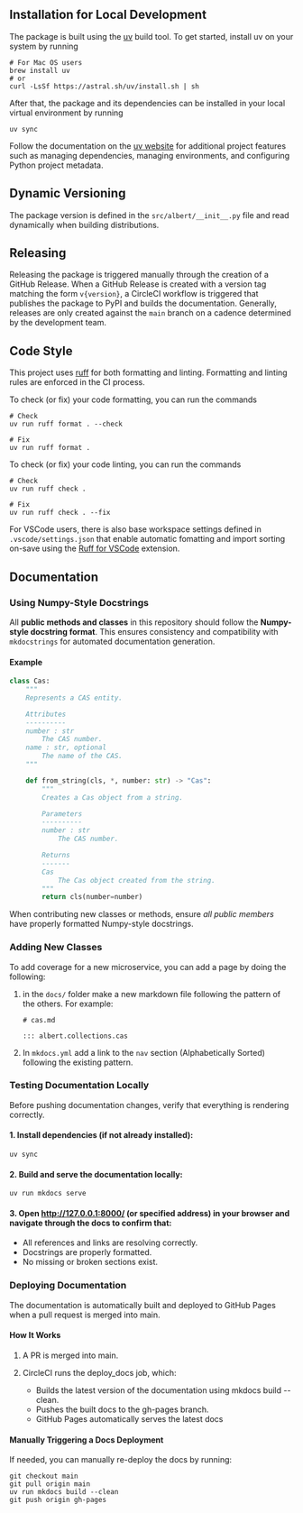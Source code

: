 ## Installation for Local Development

The package is built using the [uv](https://docs.astral.sh/uv/getting-started/installation/) build tool.
To get started, install uv on your system by running

```
# For Mac OS users
brew install uv
# or
curl -LsSf https://astral.sh/uv/install.sh | sh
```

After that, the package and its dependencies can be installed
in your local virtual environment by running

```
uv sync
```

Follow the documentation on the [uv website](https://docs.astral.sh/uv/concepts/projects/) 
for additional project features such as managing dependencies, managing environments, 
and configuring Python project metadata.

## Dynamic Versioning

The package version is defined in the `src/albert/__init__.py` file
and read dynamically when building distributions.

## Releasing

Releasing the package is triggered manually through the creation of a GitHub Release.
When a GitHub Release is created with a version tag matching the form `v{version}`,
a CircleCI workflow is triggered that publishes the package to PyPI and builds the documentation.
Generally, releases are only created against the `main` branch on a cadence determined by the development team.

## Code Style

This project uses [ruff](https://docs.astral.sh/ruff/) for both formatting and linting.
Formatting and linting rules are enforced in the CI process.

To check (or fix) your code formatting, you can run the commands

```
# Check
uv run ruff format . --check

# Fix
uv run ruff format .
```

To check (or fix) your code linting, you can run the commands

```
# Check
uv run ruff check .

# Fix
uv run ruff check . --fix
```

For VSCode users, there is also base workspace settings defined in `.vscode/settings.json` that enable
automatic fomatting and import sorting on-save using the
[Ruff for VSCode](https://marketplace.visualstudio.com/items?itemName=charliermarsh.ruff) extension.

## Documentation

### Using Numpy-Style Docstrings

All **public methods and classes** in this repository should follow the **Numpy-style docstring format**. This ensures consistency and compatibility with `mkdocstrings` for automated documentation generation.

#### Example

```python
class Cas:
    """
    Represents a CAS entity.

    Attributes
    ----------
    number : str
        The CAS number.
    name : str, optional
        The name of the CAS.
    """

    def from_string(cls, *, number: str) -> "Cas":
        """
        Creates a Cas object from a string.

        Parameters
        ----------
        number : str
            The CAS number.

        Returns
        -------
        Cas
            The Cas object created from the string.
        """
        return cls(number=number)
```


When contributing new classes or methods, ensure *all public members* have properly formatted Numpy-style docstrings.

### Adding New Classes

To add coverage for a new microservice, you can add a page by doing the following:
 1. in the `docs/` folder make a new markdown file following the pattern of the others.
    For example:
    ```
    # cas.md

    ::: albert.collections.cas
    ```

2. In `mkdocs.yml` add a link to the `nav` section (Alphabetically Sorted) following the existing pattern.

### Testing Documentation Locally

Before pushing documentation changes, verify that everything is rendering correctly.

#### 1. Install dependencies (if not already installed):

```
uv sync
```

#### 2. Build and serve the documentation locally:

```
uv run mkdocs serve
```

#### 3. Open http://127.0.0.1:8000/ (or specified address) in your browser and navigate through the docs to confirm that:

- All references and links are resolving correctly.
- Docstrings are properly formatted.
- No missing or broken sections exist.

### Deploying Documentation
The documentation is automatically built and deployed to GitHub Pages when a pull request is merged into main.

#### How It Works

1. A PR is merged into main.
2. CircleCI runs the deploy_docs job, which:

    - Builds the latest version of the documentation using mkdocs build --clean.
    - Pushes the built docs to the gh-pages branch.
    - GitHub Pages automatically serves the latest docs

#### Manually Triggering a Docs Deployment
If needed, you can manually re-deploy the docs by running:

```
git checkout main
git pull origin main
uv run mkdocs build --clean
git push origin gh-pages
```